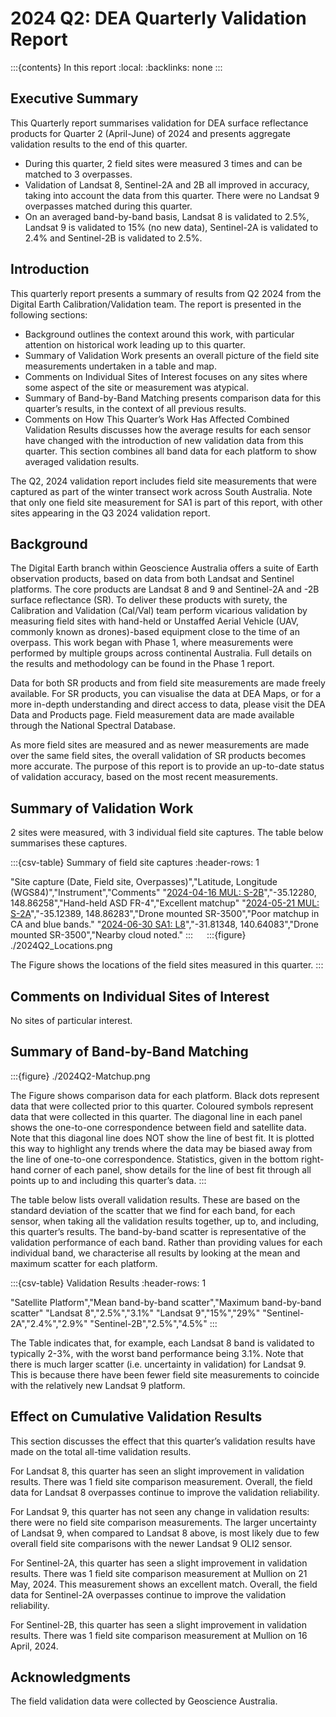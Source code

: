 # 2024 Q2: DEA Quarterly Validation Report

:::{contents} In this report
:local:
:backlinks: none
:::

## Executive Summary

This Quarterly report summarises validation for DEA surface reflectance products for Quarter 2 (April-June) of 2024
and presents aggregate validation results to the end of this quarter.

* During this quarter, 2 field sites were measured 3 times and can be matched to 3 overpasses.
* Validation of Landsat 8, Sentinel-2A and 2B all improved in accuracy, taking into account the data from this quarter. There were no Landsat 9 overpasses matched during this quarter.
* On an averaged band-by-band basis, Landsat 8 is validated to 2.5%, Landsat 9 is validated to 15% (no new data), Sentinel-2A is validated to 2.4% and Sentinel-2B is validated to 2.5%.

## Introduction

This quarterly report presents a summary of results from Q2 2024 from the Digital Earth
Calibration/Validation team. The report is presented in the following sections:

* Background outlines the context around this work, with particular attention on historical work leading up to this quarter.
* Summary of Validation Work presents an overall picture of the field site measurements undertaken in a table and map.
* Comments on Individual Sites of Interest focuses on any sites where some aspect of the site or measurement was atypical.
* Summary of Band-by-Band Matching presents comparison data for this quarter’s results, in the context of all previous results.
* Comments on How This Quarter’s Work Has Affected Combined Validation Results discusses how the average results for each sensor have changed with the introduction of new validation data from this quarter. This section combines all band data for each platform to show averaged validation results.

The Q2, 2024 validation report includes field site measurements that were captured as part of the winter transect work
across South Australia. Note that only one field site measurement for SA1 is part of this report, with other sites appearing in the Q3 2024 validation report.
 
## Background

The Digital Earth branch within Geoscience Australia offers a suite of Earth observation products, based on data from
both Landsat and Sentinel platforms. The core products are Landsat 8 and 9 and Sentinel-2A and -2B surface reflectance
(SR). To deliver these products with surety, the Calibration and Validation (Cal/Val) team perform vicarious validation
by measuring field sites with hand-held or Unstaffed Aerial Vehicle (UAV, commonly known as drones)-based equipment
close to the time of an overpass. This work began with Phase 1, where measurements were performed by multiple groups
across continental Australia. Full details on the results and methodology can be found in the Phase 1 report.

Data for both SR products and from field site measurements are made freely available. For SR products, you can visualise
the data at DEA Maps, or for a more in-depth understanding and direct access to data, please visit the DEA Data and
Products page. Field measurement data are made available through the National Spectral Database.

As more field sites are measured and as newer measurements are made over the same field sites, the overall validation of
SR products becomes more accurate. The purpose of this report is to provide an up-to-date status of validation accuracy,
based on the most recent measurements.
 
## Summary of Validation Work

2 sites were measured, with 3 individual field site captures. The table below summarises these captures.

:::{csv-table} Summary of field site captures
:header-rows: 1

"Site capture (Date, Field site, Overpasses)","Latitude, Longitude (WGS84)","Instrument","Comments"
"<a href='/validation/site-report/2024-04-16-MUL/'>2024-04-16 MUL: S-2B</a>","-35.12280, 148.86258","Hand-held ASD FR-4","Excellent matchup"
"<a href='/validation/site-report/2024-05-21-MUL/'>2024-05-21 MUL: S-2A</a>","-35.12389, 148.86283","Drone mounted SR-3500","Poor matchup in CA and blue bands."
"<a href='/validation/site-report/2024-06-30-SA1/'>2024-06-30 SA1: L8</a>","-31.81348, 140.64083","Drone mounted SR-3500","Nearby cloud noted."
:::
 
:::{figure} ./2024Q2_Locations.png

The Figure shows the locations of the field sites measured in this quarter.
::: 

## Comments on Individual Sites of Interest

No sites of particular interest.
     
## Summary of Band-by-Band Matching

:::{figure} ./2024Q2-Matchup.png

The Figure shows comparison data for each platform. Black dots represent data that were collected prior to this quarter.
Coloured symbols represent data that were collected in this quarter. The diagonal line in each panel shows the
one-to-one correspondence between field and satellite data. Note that this diagonal line does NOT show the line of best
fit. It is plotted this way to highlight any trends where the data may be biased away from the line of one-to-one
correspondence. Statistics, given in the bottom right-hand corner of each panel, show details for the line of best fit
through all points up to and including this quarter’s data.
:::

The table below lists overall validation results. These are based on the standard deviation of the scatter that we find
for each band, for each sensor, when taking all the validation results together, up to, and including, this quarter’s
results. The band-by-band scatter is representative of the validation performance of each band. Rather than providing
values for each individual band, we characterise all results by looking at the mean and maximum scatter for each
platform.

:::{csv-table} Validation Results
:header-rows: 1

"Satellite Platform","Mean band-by-band scatter","Maximum band-by-band scatter"
"Landsat 8","2.5%","3.1%"
"Landsat 9","15%","29%"
"Sentinel-2A","2.4%","2.9%"
"Sentinel-2B","2.5%","4.5%"
:::

The Table indicates that, for example, each Landsat 8 band is validated to typically 2-3%, with the worst band
performance being 3.1%. Note that there is much larger scatter (i.e. uncertainty in validation) for Landsat 9. This is
because there have been fewer field site measurements to coincide with the relatively new Landsat 9 platform.
 

## Effect on Cumulative Validation Results

This section discusses the effect that this quarter’s validation results have made on the total all-time validation
results.

For Landsat 8, this quarter has seen an slight improvement in validation results. There was 1 field site comparison
measurement. Overall, the field data for Landsat 8 overpasses continue to improve the
validation reliability.

For Landsat 9, this quarter has not seen any change in validation results: there were no field site comparison
measurements. The larger uncertainty of Landsat 9, when compared to Landsat 8 above, is most likely due to few
overall field site comparisons with the newer Landsat 9 OLI2 sensor.

For Sentinel-2A, this quarter has seen a slight improvement in validation results. There was 1 field site comparison
measurement at Mullion on 21 May, 2024. This measurement shows an excellent match. Overall, the field data for Sentinel-2A
overpasses continue to improve the validation reliability.

For Sentinel-2B, this quarter has seen a slight improvement in validation results. There was 1 field site comparison
measurement at Mullion on 16 April, 2024.

 
## Acknowledgments
 
The field validation data were collected by Geoscience Australia. 

